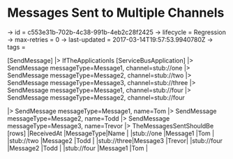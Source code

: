 # Messages Sent to Multiple Channels

-> id = c553e31b-702b-4c38-991b-4eb2c28f2425
-> lifecycle = Regression
-> max-retries = 0
-> last-updated = 2017-03-14T19:57:53.9940780Z
-> tags = 

[SendMessage]
|> IfTheApplicationIs
    [ServiceBusApplication]
    |> SendMessage messageType=Message1, channel=stub://one
    |> SendMessage messageType=Message2, channel=stub://two
    |> SendMessage messageType=Message3, channel=stub://three
    |> SendMessage messageType=Message1, channel=stub://four
    |> SendMessage messageType=Message2, channel=stub://four

|> SendMessage messageType=Message1, name=Tom
|> SendMessage messageType=Message2, name=Todd
|> SendMessage messageType=Message3, name=Trevor
|> TheMessagesSentShouldBe
    [rows]
    |ReceivedAt  |MessageType|Name  |
    |stub://one  |Message1   |Tom   |
    |stub://two  |Message2   |Todd  |
    |stub://three|Message3   |Trevor|
    |stub://four |Message2   |Todd  |
    |stub://four |Message1   |Tom   |

~~~
